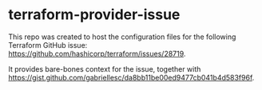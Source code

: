 # terraform-provider-issue

This repo was created to host the configuration files for the following Terraform GitHub issue: https://github.com/hashicorp/terraform/issues/28719.

It provides bare-bones context for the issue, together with https://gist.github.com/gabriellesc/da8bb11be00ed9477cb041b4d583f96f.

